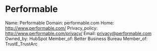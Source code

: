 
# Performable

Name: Performable
Domain: performable.com
Home: http://www.performable.com/
Privacy_policy: http://www.performable.com/privacy/
Email: privacy@performable.com
Owned_by: HubSpot
Member_of: Better Business Bureau
Member_of: TrustE_TrustArc

